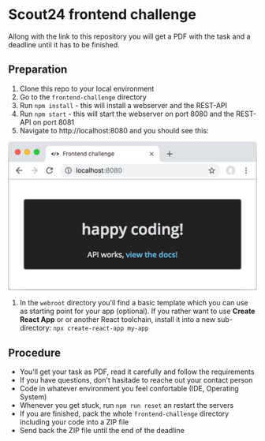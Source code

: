 # Scout24 frontend challenge
Allong with the link to this repository you will get a PDF with the task and a deadline until it has to be finished.

## Preparation
1. Clone this repo to your local environment
1. Go to the `frontend-challenge` directory
1. Run `npm install` - this will install a webserver and the REST-API
1. Run `npm start` - this will start the webserver on port 8080 and the REST-API on port 8081
1. Navigate to http://localhost:8080 and you should see this:

![browser.png](docs/browser.png)

1. In the `webroot` directory you'll find a basic template which you can use as starting point for your app (optional). If you rather want to use **Create React App** or or another React toolchain, install it into a new sub-directory: `npx create-react-app my-app`


## Procedure
- You'll get your task as PDF, read it carefully and follow the requirements
- If you have questions, don't hasitade to reache out your contact person
- Code in whatever environment you feel confortable (IDE, Operating System)
- Whenever you get stuck, run `npm run reset` an restart the servers
- If you are finished, pack the whole `frontend-challenge` directory including your code into a ZIP file
- Send back the ZIP file until the end of the deadline
